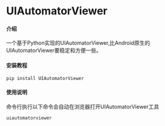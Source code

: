 # UIAutomatorViewer

#### 介绍
一个基于Python实现的UIAutomatorViewer,比Android原生的UIAutomatorViewer要稳定和方便一些。

#### 安装教程
```
pip install UIAutomatorViewer
```

#### 使用说明
命令行执行以下命令会自动在浏览器打开UIAutomatorViewer工具
```
uiautomatorviewer
```
